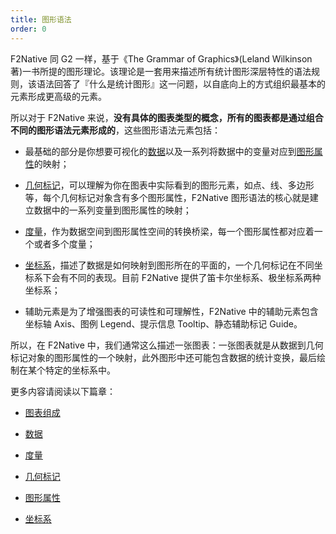 ```yaml
---
title: 图形语法
order: 0
---
```


F2Native 同 G2 一样，基于《The Grammar of Graphics》(Leland Wilkinson 著)一书所提的图形理论。该理论是一套用来描述所有统计图形深层特性的语法规则，该语法回答了『什么是统计图形』这一问题，以自底向上的方式组织最基本的元素形成更高级的元素。

所以对于 F2Native 来说，**没有具体的图表类型的概念，所有的图表都是通过组合不同的图形语法元素形成的**，这些图形语法元素包括：

- 最基础的部分是你想要可视化的[数据](./data)以及一系列将数据中的变量对应到[图形属性](./attribute)的映射；

- [几何标记](./geometry)，可以理解为你在图表中实际看到的图形元素，如点、线、多边形等，每个几何标记对象含有多个图形属性，F2Native 图形语法的核心就是建立数据中的一系列变量到图形属性的映射；

- [度量](./scale)，作为数据空间到图形属性空间的转换桥梁，每一个图形属性都对应着一个或者多个度量；

- [坐标系](./coordinate)，描述了数据是如何映射到图形所在的平面的，一个几何标记在不同坐标系下会有不同的表现。目前 F2Native 提供了笛卡尔坐标系、极坐标系两种坐标系；

- 辅助元素是为了增强图表的可读性和可理解性，F2Native 中的辅助元素包含坐标轴 Axis、图例 Legend、提示信息 Tooltip、静态辅助标记 Guide。


所以，在 F2Native 中，我们通常这么描述一张图表：一张图表就是从数据到几何标记对象的图形属性的一个映射，此外图形中还可能包含数据的统计变换，最后绘制在某个特定的坐标系中。

更多内容请阅读以下篇章：

- [图表组成](./understanding)

- [数据](./data)

- [度量](./scale)

- [几何标记](./geometry)

- [图形属性](./attribute)

- [坐标系](./coordinate)


